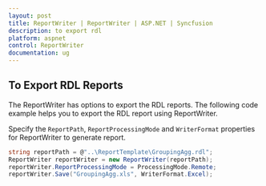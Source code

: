 ```yaml
---
layout: post
title: ReportWriter | ReportWriter | ASP.NET | Syncfusion
description: to export rdl
platform: aspnet
control: ReportWriter
documentation: ug
---
```


## To Export RDL Reports

The ReportWriter has options to export the RDL reports. The following code example helps you to export the RDL report using ReportWriter.

Specify the `ReportPath`, `ReportProcessingMode` and `WriterFormat` properties for ReportWriter to generate report.

~~~csharp   
string reportPath = @"..\ReportTemplate\GroupingAgg.rdl";
ReportWriter reportWriter = new ReportWriter(reportPath);
reportWriter.ReportProcessingMode = ProcessingMode.Remote;
reportWriter.Save("GroupingAgg.xls", WriterFormat.Excel);
~~~